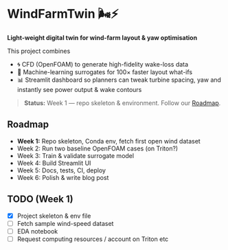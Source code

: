 # WindFarmTwin 🌬️⚡

**Light-weight digital twin for wind-farm layout & yaw optimisation**

This project combines  
* 🌀 CFD (OpenFOAM) to generate high-fidelity wake-loss data  
* 🤖 Machine-learning surrogates for 100× faster layout what-ifs  
* 📊 Streamlit dashboard so planners can tweak turbine spacing, yaw and instantly see power output & wake contours

> **Status:** Week 1 — repo skeleton & environment. Follow our [Roadmap](#roadmap).

## Roadmap
- **Week 1:** Repo skeleton, Conda env, fetch first open wind dataset
- Week 2: Run two baseline OpenFOAM cases (on Triton?)
- Week 3: Train & validate surrogate model
- Week 4: Build Streamlit UI
- Week 5: Docs, tests, CI, deploy
- Week 6: Polish & write blog post

## TODO (Week 1)

- [x] Project skeleton & env file
- [ ] Fetch sample wind-speed dataset
- [ ] EDA notebook
- [ ] Request computing resources / account on Triton etc
